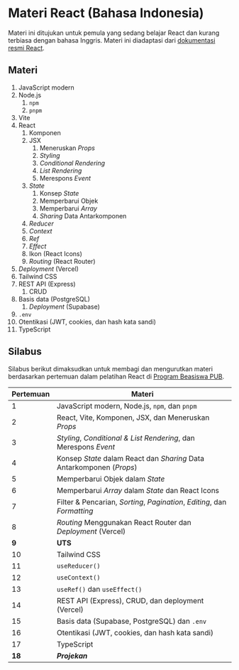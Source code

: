 # Materi React (Bahasa Indonesia)

Materi ini ditujukan untuk pemula yang sedang belajar React dan kurang terbiasa dengan bahasa Inggris. Materi ini diadaptasi dari [dokumentasi resmi React](https://react.dev/).

## Materi

1. JavaScript modern
2. Node.js
   1. `npm`
   2. `pnpm`
3. Vite
4. React
   1. Komponen
   2. JSX
      1. Meneruskan _Props_
      2. _Styling_
      3. _Conditional Rendering_
      4. _List Rendering_
      5. Merespons _Event_
   3. _State_
      1. Konsep _State_
      2. Memperbarui Objek
      3. Memperbarui _Array_
      4. _Sharing_ Data Antarkomponen
   4. _Reducer_
   5. _Context_
   6. _Ref_
   7. _Effect_
   8. Ikon (React Icons)
   9. _Routing_ (React Router)
5. _Deployment_ (Vercel)
6. Tailwind CSS
7. REST API (Express)
   1. CRUD
8. Basis data (PostgreSQL)
   1. _Deployment_ (Supabase)
9. `.env`
10. Otentikasi (JWT, cookies, dan hash kata sandi)
11. TypeScript

## Silabus

Silabus berikut dimaksudkan untuk membagi dan mengurutkan materi berdasarkan pertemuan dalam pelatihan React di [Program Beasiswa PUB](https://www.pubpasim.org/).

| Pertemuan | Materi                                                                   |
| --------- | ------------------------------------------------------------------------ |
| 1         | JavaScript modern, Node.js, `npm`, dan `pnpm`                            |
| 2         | React, Vite, Komponen, JSX, dan Meneruskan _Props_                       |
| 3         | _Styling_, _Conditional & List Rendering_, dan Merespons _Event_         |
| 4         | Konsep _State_ dalam React dan _Sharing_ Data Antarkomponen (_Props_)    |
| 5         | Memperbarui Objek dalam _State_                                          |
| 6         | Memperbarui _Array_ dalam _State_ dan React Icons                        |
| 7         | Filter & Pencarian, _Sorting_, _Pagination_, _Editing_, dan _Formatting_ |
| 8         | _Routing_ Menggunakan React Router dan _Deployment_ (Vercel)             |
| **9**     | **UTS**                                                                  |
| 10        | Tailwind CSS                                                             |
| 11        | `useReducer()`                                                           |
| 12        | `useContext()`                                                           |
| 13        | `useRef()` dan `useEffect()`                                             |
| 14        | REST API (Express), CRUD, dan deployment (Vercel)                        |
| 15        | Basis data (Supabase, PostgreSQL) dan `.env`                             |
| 16        | Otentikasi (JWT, cookies, dan hash kata sandi)                           |
| 17        | TypeScript                                                               |
| **18**    | **_Projekan_**                                                           |
